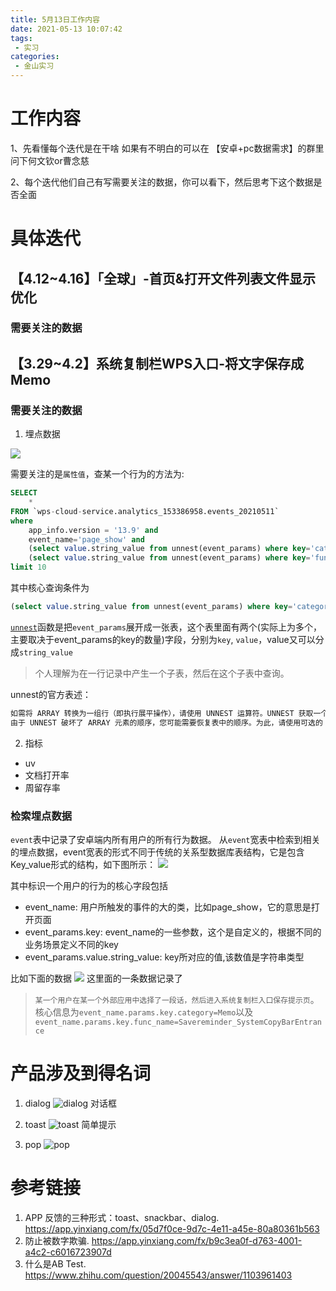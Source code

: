 ```yaml
---
title: 5月13日工作内容
date: 2021-05-13 10:07:42
tags:
 - 实习
categories:
 - 金山实习
---
```


# 工作内容

1、先看懂每个迭代是在干啥  如果有不明白的可以在 【安卓+pc数据需求】的群里问下何文钦or曹念慈

2、每个迭代他们自己有写需要关注的数据，你可以看下，然后思考下这个数据是否全面   

# 具体迭代

## 【4.12~4.16】「全球」-首页&打开文件列表文件显示优化

### 需要关注的数据



## 【3.29~4.2】系统复制栏WPS入口-将文字保存成Memo

### 需要关注的数据

1. 埋点数据

![](安卓-memo-埋点.png)

需要关注的是`属性值`，查某一个行为的方法为:

```sql
SELECT 
    *
FROM `wps-cloud-service.analytics_153386958.events_20210511` 
where
    app_info.version = '13.9' and 
    event_name='page_show' and
    (select value.string_value from unnest(event_params) where key='category') = 'Memo' and
    (select value.string_value from unnest(event_params) where key='func_name') = 'Savereminder_SystemCopyBarEntrance'
limit 10
```
其中核心查询条件为
```sql
(select value.string_value from unnest(event_params) where key='category') = 'Memo'
```
[`unnest`](https://cloud.google.com/bigquery/docs/reference/standard-sql/arrays)函数是把`event_params`展开成一张表，这个表里面有两个(实际上为多个，主要取决于event_params的key的数量)字段，分别为`key`, `value`，value又可以分成`string_value`

> 个人理解为在一行记录中产生一个子表，然后在这个子表中查询。

unnest的官方表述：

```txt
如需将 ARRAY 转换为一组行（即执行展平操作），请使用 UNNEST 运算符。UNNEST 获取一个 ARRAY，然后返回一个表，ARRAY 中的每个元素均占该表的一行。
由于 UNNEST 破坏了 ARRAY 元素的顺序，您可能需要恢复表中的顺序。为此，请使用可选的 WITH OFFSET 子句返回另一个包含各数组元素偏移量的列，然后使用 ORDER BY 子句按偏移量对行进行排序。
```

2. 指标
- uv
- 文档打开率
- 周留存率

### 检索埋点数据
`event`表中记录了安卓端内所有用户的所有行为数据。
从`event`宽表中检索到相关的埋点数据，event宽表的形式不同于传统的关系型数据库表结构，它是包含Key_value形式的结构，如下图所示：
![](event-表结构.png)

其中标识一个用户的行为的核心字段包括
- event_name: 用户所触发的事件的大的类，比如page_show，它的意思是打开页面
- event_params.key: event_name的一些参数，这个是自定义的，根据不同的业务场景定义不同的key
- event_params.value.string_value: key所对应的值,该数值是字符串类型

比如下面的数据
![](event-demo.png)
这里面的一条数据记录了
> `某一个用户在某一个外部应用中选择了一段话，然后进入系统复制栏入口保存提示页`。
核心信息为`event_name.params.key.category=Memo`以及`event_name.params.key.func_name=Savereminder_SystemCopyBarEntrance`





# 产品涉及到得名词

1. dialog
![dialog](dialog.png)
对话框

2. toast
![toast](toast.png)
简单提示

3. pop
![pop](pop.png)

# 参考链接
1. APP 反馈的三种形式：toast、snackbar、dialog. https://app.yinxiang.com/fx/05d7f0ce-9d7c-4e11-a45e-80a80361b563
2. 防止被数字欺骗. https://app.yinxiang.com/fx/b9c3ea0f-d763-4001-a4c2-c6016723907d
3. 什么是AB Test. https://www.zhihu.com/question/20045543/answer/1103961403